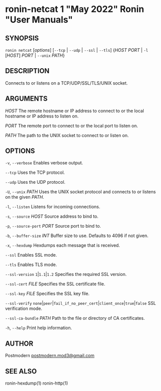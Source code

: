 # ronin-netcat 1 "May 2022" Ronin "User Manuals"

## SYNOPSIS

`ronin netcat` [*options*] [`--tcp` \| `--udp` \| `--ssl` \| `--tls`] {*HOST* *PORT* \| `-l` [*HOST*] *PORT* \| `--unix` *PATH*}

## DESCRIPTION

Connects to or listens on a TCP/UDP/SSL/TLS/UNIX socket.

## ARGUMENTS

*HOST*
  The remote hostname or IP address to connect to or the local hostname or IP
  address to listen on.

*PORT*
  The remote port to connect to or the local port to listen on.

*PATH*
  The path to the UNIX socket to connect to or listen on.

## OPTIONS

`-v`, `--verbose`
  Enables verbose output.

`--tcp`
  Uses the TCP protocol.

`--udp`
  Uses the UDP protocol.

`-U`, `--unix` *PATH*
  Uses the UNIX socket protocol and connects to or listens on the given *PATH*.

`-l`, `--listen`
  Listens for incoming connections.

`-s`, `--source` *HOST*
  Source address to bind to.

`-p`, `--source-port` *PORT*
  Source port to bind to.

`-b`, `--buffer-size` *INT*
  Buffer size to use. Defaults to 4096 if not given.

`-x`, `--hexdump`
  Hexdumps each message that is received.

`--ssl`
  Enables SSL mode.

`--tls`
  Enables TLS mode.

`--ssl-version` `1`\|`1.1`\|`1.2`
  Specifies the required SSL version.

`--ssl-cert` *FILE*
  Specifies the SSL certificate file.

`--ssl-key` *FILE*
  Specifies the SSL key file.

`--ssl-verify` `none`\|`peer`\|`fail_if_no_peer_cert`\|`client_once`\|`true`\|`false`
  SSL verification mode.

`--ssl-ca-bundle` *PATH*
  Path to the file or directory of CA certificates.

`-h`, `--help`
  Print help information.

## AUTHOR

Postmodern <postmodern.mod3@gmail.com>

## SEE ALSO

ronin-hexdump(1) ronin-http(1)
